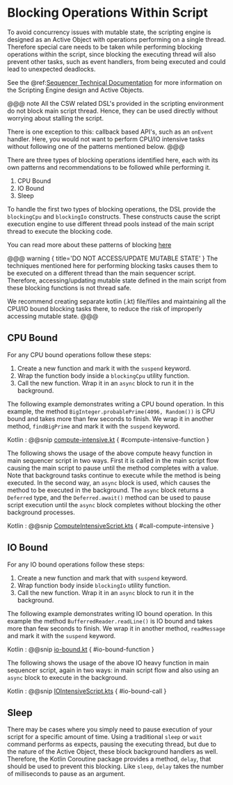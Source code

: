 # Blocking Operations Within Script

To avoid concurrency issues with mutable state, the scripting engine is designed as an Active Object with operations 
performing on a single thread.  Therefore special care needs to be taken while performing blocking operations 
within the script, since blocking the executing thread will also prevent other tasks, such as event handlers, from being
executed and could lead to unexpected deadlocks.

See the @ref:[Sequencer Technical Documentation](../../../technical/sequencer-tech.md) for more information on the Scripting Engine design and Active Objects.

@@@ note
All the CSW related DSL's provided in the scripting environment do not block main script thread.  Hence, they can be used directly
without worrying about stalling the script.

There is one exception to this: callback based API's, such as an `onEvent` handler.   Here, you would not want to perform 
CPU/IO intensive tasks without following one of the patterns mentioned below.
@@@

There are three types of blocking operations identified here, each with its own patterns and recommendations to be followed while performing it.

1. CPU Bound
1. IO Bound
1. Sleep

To handle the first two types of blocking operations, the DSL provide the `blockingCpu` and `blockingIo` constructs.  These
constructs cause the script execution engine to use different thread pools instead of the main script thread 
to execute the blocking code.

You can read more about these patterns of blocking [here](https://elizarov.medium.com/blocking-threads-suspending-coroutines-d33e11bf4761)

@@@ warning { title='DO NOT ACCESS/UPDATE MUTABLE STATE' }
The techniques mentioned here for performing blocking tasks causes them to be executed on a different thread than the main 
sequencer script.  Therefore, accessing/updating mutable state defined in the main script from these blocking functions is not thread safe.

We recommend creating separate kotlin (.kt) file/files and maintaining all the CPU/IO bound blocking tasks there, to reduce
the risk of improperly accessing mutable state.
@@@

## CPU Bound

For any CPU bound operations follow these steps:

1. Create a new function and mark it with the `suspend` keyword.
1. Wrap the function body inside a `blockingCpu` utility function.
1. Call the new function.  Wrap it in an `async` block to run it in the background.

The following example demonstrates writing a CPU bound operation. 
In this example, the method `BigInteger.probablePrime(4096, Random())` is CPU bound and takes more than few seconds to finish.
We wrap it in another method, `findBigPrime` and mark it with the `suspend` keyword.

Kotlin
:   @@snip [compute-intensive.kt](../../../../../../examples/src/main/kotlin/esw/ocs/scripts/examples/paradox/blocking/blocking.kt) { #compute-intensive-function }

The following shows the usage of the above compute heavy function in main sequencer script in two ways.  First it is called
in the main script flow causing the main script to pause until the method completes with a value.  Note that background
tasks continue to execute while the method is being executed.  In the second way, an `async` block is used, which causes
the method to be executed in the background.  The `async` block returns a `Deferred` type, and the `Deferred.await()` 
method can be used to pause script execution until the `async` block completes without blocking the other background processes.

Kotlin
:   @@snip [ComputeIntensiveScript.kts](../../../../../../examples/src/main/kotlin/esw/ocs/scripts/examples/paradox/blocking/ComputeIntensiveScript.kts) { #call-compute-intensive }

## IO Bound

For any IO bound operations follow these steps:

1. Create a new function and mark that with `suspend` keyword.
1. Wrap function body inside `blockingIo` utility function.
1. Call the new function.  Wrap it in an `async` block to run it in the background.

The following example demonstrates writing IO bound operation.
In this example the method `BufferredReader.readLine()` is IO bound and takes more than few seconds to finish.
We wrap it in another method, `readMessage` and mark it with the `suspend` keyword.


Kotlin
:   @@snip [io-bound.kt](../../../../../../examples/src/main/kotlin/esw/ocs/scripts/examples/paradox/blocking/blocking.kt) { #io-bound-function }

The following shows the usage of the above IO heavy function in main sequencer script, again in two ways: in main script
flow and also using an `async` block to execute in the background.

Kotlin
:   @@snip [IOIntensiveScript.kts](../../../../../../examples/src/main/kotlin/esw/ocs/scripts/examples/paradox/blocking/IOBoundScript.kts) { #io-bound-call }

## Sleep

There may be cases where you simply need to pause execution of your script for a specific amount of time.  Using a traditional
`sleep` or `wait` command performs as expects, pausing the executing thread, but due to the nature of the Active Object,
these block background handlers as well.  Therefore, the Kotlin Coroutine package provides a method, `delay`, that should be used 
to prevent this blocking.  Like `sleep`, `delay` takes the number of milliseconds to pause as an argument. 